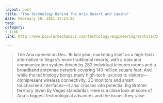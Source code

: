 ```yaml
---
layout: post
title: "The Technology Behind The Aria Resort and Casino"
date: February 19, 2011 17:24:56
tags:
category:
- link
link: http://www.popularmechanics.com/technology/engineering/architecture/aria-high-tech-hotel

---
```


>The Aria opened on Dec. 16 last year, marketing itself as a high-tech alternative to Vegas's more traditional resorts, with a data and communication system driven by 283 individual telecom rooms and a broadband antennae network covering 140 million square feet. And while the technology brings many high-tech luxuries to visitors—omnipresent wireless connectivity, 3D monitors and smart touchscreen interfaces—it also crosses into potential Big Brother territory (even by Vegas standards). Here is a close look at some of Aria's biggest technological advances and the issues they raise.